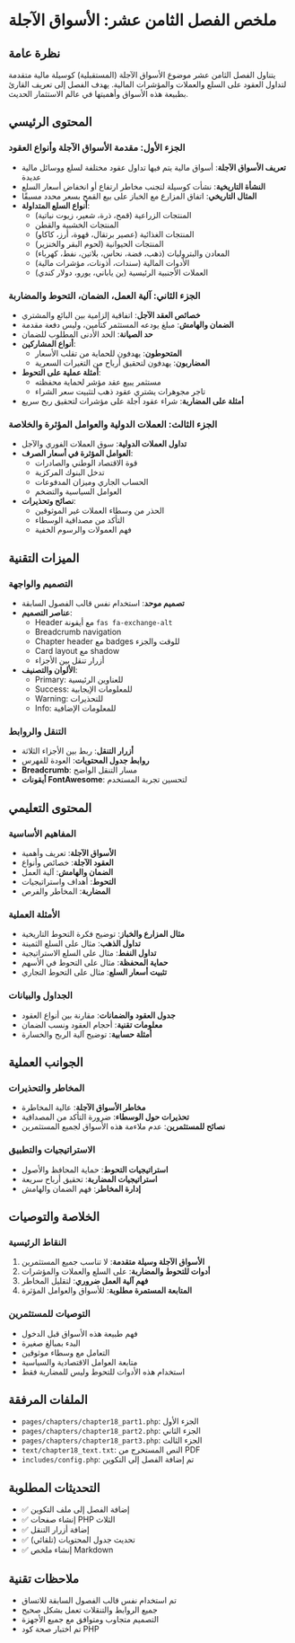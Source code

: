 # ملخص الفصل الثامن عشر: الأسواق الآجلة

## نظرة عامة

يتناول الفصل الثامن عشر موضوع الأسواق الآجلة (المستقبلية) كوسيلة مالية متقدمة لتداول العقود على السلع والعملات والمؤشرات المالية. يهدف الفصل إلى تعريف القارئ بطبيعة هذه الأسواق وأهميتها في عالم الاستثمار الحديث.

## المحتوى الرئيسي

### الجزء الأول: مقدمة الأسواق الآجلة وأنواع العقود

-   **تعريف الأسواق الآجلة**: أسواق مالية يتم فيها تداول عقود مختلفة لسلع ووسائل مالية عديدة
-   **النشأة التاريخية**: نشأت كوسيلة لتجنب مخاطر ارتفاع أو انخفاض أسعار السلع
-   **المثال التاريخي**: اتفاق المزارع مع الخباز على بيع القمح بسعر محدد مسبقًا
-   **أنواع السلع المتداولة**:
    -   المنتجات الزراعية (قمح، ذرة، شعير، زيوت نباتية)
    -   المنتجات الخشبية والقطن
    -   المنتجات الغذائية (عصير برتقال، قهوة، أرز، كاكاو)
    -   المنتجات الحيوانية (لحوم البقر والخنزير)
    -   المعادن والبتروليات (ذهب، فضة، نحاس، بلاتين، نفط، كهرباء)
    -   الأدوات المالية (سندات، أذونات، مؤشرات مالية)
    -   العملات الأجنبية الرئيسية (ين ياباني، يورو، دولار كندي)

### الجزء الثاني: آلية العمل، الضمان، التحوط والمضاربة

-   **خصائص العقد الآجل**: اتفاقية إلزامية بين البائع والمشتري
-   **الضمان والهامش**: مبلغ يودعه المستثمر كتأمين، وليس دفعة مقدمة
-   **حد الصيانة**: الحد الأدنى المطلوب للضمان
-   **أنواع المشاركين**:
    -   **المتحوطون**: يهدفون للحماية من تقلب الأسعار
    -   **المضاربون**: يهدفون لتحقيق أرباح من التغيرات السعرية
-   **أمثلة عملية على التحوط**:
    -   مستثمر يبيع عقد مؤشر لحماية محفظته
    -   تاجر مجوهرات يشتري عقود ذهب لتثبيت سعر الشراء
-   **أمثلة على المضاربة**: شراء عقود آجلة على مؤشرات لتحقيق ربح سريع

### الجزء الثالث: العملات الدولية والعوامل المؤثرة والخلاصة

-   **تداول العملات الدولية**: سوق العملات الفوري والآجل
-   **العوامل المؤثرة في أسعار الصرف**:
    -   قوة الاقتصاد الوطني والصادرات
    -   تدخل البنوك المركزية
    -   الحساب الجاري وميزان المدفوعات
    -   العوامل السياسية والتضخم
-   **نصائح وتحذيرات**:
    -   الحذر من وسطاء العملات غير الموثوقين
    -   التأكد من مصداقية الوسطاء
    -   فهم العمولات والرسوم الخفية

## الميزات التقنية

### التصميم والواجهة

-   **تصميم موحد**: استخدام نفس قالب الفصول السابقة
-   **عناصر التصميم**:
    -   Header مع أيقونة `fas fa-exchange-alt`
    -   Breadcrumb navigation
    -   Chapter header مع badges للوقت والجزء
    -   Card layout مع shadow
    -   أزرار تنقل بين الأجزاء
-   **الألوان والتصنيف**:
    -   Primary: للعناوين الرئيسية
    -   Success: للمعلومات الإيجابية
    -   Warning: للتحذيرات
    -   Info: للمعلومات الإضافية

### التنقل والروابط

-   **أزرار التنقل**: ربط بين الأجزاء الثلاثة
-   **روابط جدول المحتويات**: العودة للفهرس
-   **Breadcrumb**: مسار التنقل الواضح
-   **أيقونات FontAwesome**: لتحسين تجربة المستخدم

## المحتوى التعليمي

### المفاهيم الأساسية

-   **الأسواق الآجلة**: تعريف وأهمية
-   **العقود الآجلة**: خصائص وأنواع
-   **الضمان والهامش**: آلية العمل
-   **التحوط**: أهداف واستراتيجيات
-   **المضاربة**: المخاطر والفرص

### الأمثلة العملية

-   **مثال المزارع والخباز**: توضيح فكرة التحوط التاريخية
-   **تداول الذهب**: مثال على السلع الثمينة
-   **تداول النفط**: مثال على السلع الاستراتيجية
-   **حماية المحفظة**: مثال على التحوط في الأسهم
-   **تثبيت أسعار السلع**: مثال على التحوط التجاري

### الجداول والبيانات

-   **جدول العقود والضمانات**: مقارنة بين أنواع العقود
-   **معلومات تقنية**: أحجام العقود ونسب الضمان
-   **أمثلة حسابية**: توضيح آلية الربح والخسارة

## الجوانب العملية

### المخاطر والتحذيرات

-   **مخاطر الأسواق الآجلة**: عالية المخاطرة
-   **تحذيرات حول الوسطاء**: ضرورة التأكد من المصداقية
-   **نصائح للمستثمرين**: عدم ملاءمة هذه الأسواق لجميع المستثمرين

### الاستراتيجيات والتطبيق

-   **استراتيجيات التحوط**: حماية المحافظ والأصول
-   **استراتيجيات المضاربة**: تحقيق أرباح سريعة
-   **إدارة المخاطر**: فهم الضمان والهامش

## الخلاصة والتوصيات

### النقاط الرئيسية

1. **الأسواق الآجلة وسيلة متقدمة**: لا تناسب جميع المستثمرين
2. **أدوات للتحوط والمضاربة**: على السلع والعملات والمؤشرات
3. **فهم آلية العمل ضروري**: لتقليل المخاطر
4. **المتابعة المستمرة مطلوبة**: للأسواق والعوامل المؤثرة

### التوصيات للمستثمرين

-   فهم طبيعة هذه الأسواق قبل الدخول
-   البدء بمبالغ صغيرة
-   التعامل مع وسطاء موثوقين
-   متابعة العوامل الاقتصادية والسياسية
-   استخدام هذه الأدوات للتحوط وليس للمضاربة فقط

## الملفات المرفقة

-   `pages/chapters/chapter18_part1.php`: الجزء الأول
-   `pages/chapters/chapter18_part2.php`: الجزء الثاني
-   `pages/chapters/chapter18_part3.php`: الجزء الثالث
-   `text/chapter18_text.txt`: النص المستخرج من PDF
-   `includes/config.php`: تم إضافة الفصل إلى التكوين

## التحديثات المطلوبة

-   ✅ إضافة الفصل إلى ملف التكوين
-   ✅ إنشاء صفحات PHP الثلاث
-   ✅ إضافة أزرار التنقل
-   ✅ تحديث جدول المحتويات (تلقائي)
-   ✅ إنشاء ملخص Markdown

## ملاحظات تقنية

-   تم استخدام نفس قالب الفصول السابقة للاتساق
-   جميع الروابط والتنقلات تعمل بشكل صحيح
-   التصميم متجاوب ومتوافق مع جميع الأجهزة
-   تم اختبار صحة كود PHP

